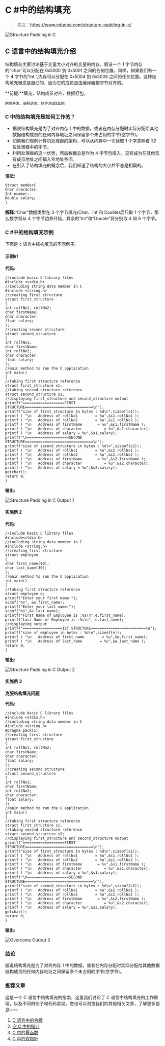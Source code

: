 # C #中的结构填充

> 原文：<https://www.educba.com/structure-padding-in-c/>

![Structure Padding in C](img/1dc5f9d2f75683582cde0f2aecfe6262.png)



## C 语言中的结构填充介绍

结构填充主要讨论基于变量大小对齐的变量的内存。假设一个 1 字节内存的“char”可以分配在 0x5000 到 0x5001 之间的任何位置。同样，如果我们有一个 4 字节的“int ”,内存可以分配在 0x5004 到 0x5008 之间的任何位置。这种结构填充概念是自动的，因为它的成员是由编译器按字节对齐的。

**前提:**填充，结构成员对齐，数据打包。

<small>网页开发、编程语言、软件测试&其他</small>

### C 中的结构填充是如何工作的？

*   据说结构填充是为了对齐内存 1 中的数据，或者在内存分配时实际分配给其他数据结构成员的任何内存地址之间保留多个未占用的字节(空字节)。
*   如果我们观察计算机处理器的架构，可以从内存中一次读取 1 个字意味着 32 位处理器中的字节。
*   利用处理器的这一优势，然后数据总是作为 4 字节包插入，这将成为在其他现有成员地址之间插入空地址空间。
*   在引入了结构填充的概念后，我们知道了结构的大小并不总是相同的。

**语法:**

```
Struct member{
Char character;
Int number;
Double salary;
}
```

**解释:**“Char”数据类型在 3 个字节填充(Char、Int 和 Double)后只取 1 个字节，那么数字将从 4 个字节边界开始，其余的“Int”和“Double”将分别取 4 和 8 个字节。

### C #中的结构填充示例

下面是 c 语言中结构填充的不同例子。

#### 示例#1

**代码:**

```
//include basic C library files
#include <stdio.h>
//including string data member in C
#include <string.h>
//creating first structure
struct first_structure
{
int rollNo1, rollNo2;
char firstName;
char character;
float salary;
};
//creating second structure
struct second_structure
{
int rollNo1;
char firstName;
int rollNo2;
char character;
float salary;
};
//main method to run the C application
int main()
{
//taking first structure reference
struct first_structure s1;
//taking second structure reference
struct second_structure s2;
//displaying first_structure and second_structure output
printf("===================FIRST STRUCTURE===============================\n");
printf("size of first_structure in bytes : %d\n",sizeof(s1));
printf ( "\n   Address of rollNo1        = %u",&s1.rollNo1 );
printf ( "\n   Address of rollNo2        = %u",&s1.rollNo2 );
printf ( "\n   Address of firstName       = %u",&s1.firstName );
printf ( "\n   Address of character          = %u",&s1.character);
printf ( "\n   Address of salary = %u",&s1.salary);
printf("\n===================SECOND STRUCTURE===============================\n");
printf("size of second_structure in bytes : %d\n",sizeof(s2));
printf ( "\n   Address of rollNo1        = %u",&s2.rollNo1 );
printf ( "\n   Address of rollNo2        = %u",&s2.rollNo2 );
printf ( "\n   Address of firstName       = %u",&s2.firstName );
printf ( "\n   Address of character          = %u",&s2.character);
printf ( "\n   Address of salary = %u",&s2.salary);
getchar();
return 0;
}
```

**输出:**

![Structure Padding in C Output 1](img/030431392195b41dd1f738a1eb85e8b3.png "Structure Padding in C Output 1")



#### 实施例 2

**代码:**

```
//include basic C library files
#include<stdio.h>
//including string data member in C
#include <string.h>
//creating first structure
struct employee
{
char first_name[40];
char last_name[30];
};
//main method to run the C application
int main()
{
//taking first structure reference
struct employee e;
printf("Enter your first name:");
scanf("%s", &e.first_name);
printf("Enter your last name:");
scanf("%s",&e.last_name);
printf("First Name of Employee is :%s\n",e.first_name);
printf("Last Name of Employee is :%s\n", e.last_name);
//displaying output
printf("==================1ST STRUCTURE=========================\n");
printf("size of employee in bytes : %d\n",sizeof(e));
printf ( "\n   Address of first_name        = %u",&e.first_name);
printf ( "\n   Address of last_name        = %u",&e.last_name );
return 0;
}
```

**输出:**

![Structure Padding in C Output 2](img/1f2c7e08fffc16df03d9ac70aad3f03f.png)



#### 实施例 3

**克服结构填充问题**

**代码:**

```
//include basic C library files
#include <stdio.h>
//including string data member in C
#include <string.h>
#pragma pack(1)
//creating first structure
struct first_structure
{
int rollNo1, rollNo2;
char firstName;
char character;
float salary;
};
//creating second structure
struct second_structure
{
int rollNo1;
char firstName;
int rollNo2;
char character;
float salary;
};
//main method to run the C application
int main()
{
//taking first structure reference
struct first_structure s1;
//taking second structure reference
struct second_structure s2;
//displaying first_structure and second_structure output
printf("===================FIRST STRUCTURE===============================\n");
printf("size of first_structure in bytes : %d\n",sizeof(s1));
printf ( "\n   Address of rollNo1        = %u",&s1.rollNo1 );
printf ( "\n   Address of rollNo2        = %u",&s1.rollNo2 );
printf ( "\n   Address of firstName       = %u",&s1.firstName );
printf ( "\n   Address of character          = %u",&s1.character);
printf ( "\n   Address of salary = %u",&s1.salary);
printf("\n===================SECOND STRUCTURE===============================\n");
printf("size of second_structure in bytes : %d\n",sizeof(s2));
printf ( "\n   Address of rollNo1        = %u",&s2.rollNo1 );
printf ( "\n   Address of rollNo2        = %u",&s2.rollNo2 );
printf ( "\n   Address of firstName       = %u",&s2.firstName );
printf ( "\n   Address of character          = %u",&s2.character);
printf ( "\n   Address of salary = %u",&s2.salary);
getchar();
return 0;
}
```

**输出:**

![Overcome Output 3](img/9940a1799e43dca3332f7825f1140f31.png "Structure Padding in C Output 3")



### 结论

据说结构填充是为了对齐内存 1 中的数据，或者在内存分配时实际分配给其他数据结构成员的任何内存地址之间保留多个未占用的字节(空字节)。

### 推荐文章

这是一个 C 语言中结构填充的指南，这里我们讨论了 C 语言中结构填充的工作原理，以及不同的例子和代码实现。您也可以浏览我们的其他相关文章，了解更多信息——

1.  [C 语言中的令牌](https://www.educba.com/tokens-in-c/)
2.  [空 C 中的指针](https://www.educba.com/void-pointer-in-c/)
3.  [C 中的幂函数](https://www.educba.com/power-function-in-c/)
4.  [C 中的双指针](https://www.educba.com/double-pointer-in-c/)





